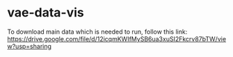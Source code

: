 # vae-data-vis


To download main data which is needed to run, follow this link: https://drive.google.com/file/d/12icqmKWIfMySB6ua3xuSI2Fkcrv87bTW/view?usp=sharing
